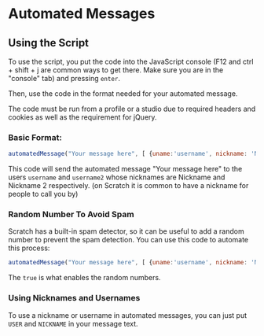 # Automated Messages

## Using the Script
To use the script, you put the code into the JavaScript console (F12 and ctrl + shift + j are common ways to get there. Make sure you are in the "console" tab) and pressing `enter`.

Then, use the code in the format needed for your automated message.

The code must be run from a profile or a studio due to required headers and cookies as well as the requirement for jQuery.

### Basic Format:
```js
automatedMessage("Your message here", [ {uname:'username', nickname: 'Nickname'}, {uname:'username2',nickname:'Nickname 2'}]);
```
This code will send the automated message "Your message here" to the users `username` and `username2` whose nicknames are Nickname and Nickname 2 respectively. (on Scratch it is common to have a nickname for people to call you by)

### Random Number To Avoid Spam
Scratch has a built-in spam detector, so it can be useful to add a random number to prevent the spam detection. You can use this code to automate this process:
```js
automatedMessage("Your message here", [ {uname:'username', nickname: 'Nickname'}, {uname:'username2',nickname:'Nickname 2'}], true);
```
The `true` is what enables the random numbers.

### Using Nicknames and Usernames
To use a nickname or username in automated messages, you can just put `USER` and `NICKNAME` in your message text.
